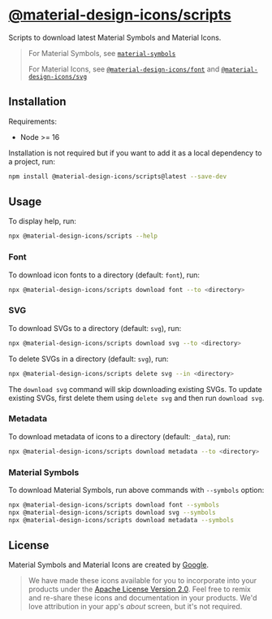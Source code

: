 # [@material-design-icons/scripts](https://github.com/marella/material-design-icons/tree/main/scripts)

Scripts to download latest Material Symbols and Material Icons.

> For Material Symbols, see [`material-symbols`](https://www.npmjs.com/package/material-symbols)
>
> For Material Icons, see [`@material-design-icons/font`](https://www.npmjs.com/package/@material-design-icons/font) and [`@material-design-icons/svg`](https://www.npmjs.com/package/@material-design-icons/svg)

## Installation

Requirements:

- Node >= 16

Installation is not required but if you want to add it as a local dependency to a project, run:

```sh
npm install @material-design-icons/scripts@latest --save-dev
```

## Usage

To display help, run:

```sh
npx @material-design-icons/scripts --help
```

### Font

To download icon fonts to a directory (default: `font`), run:

```sh
npx @material-design-icons/scripts download font --to <directory>
```

### SVG

To download SVGs to a directory (default: `svg`), run:

```sh
npx @material-design-icons/scripts download svg --to <directory>
```

To delete SVGs in a directory (default: `svg`), run:

```sh
npx @material-design-icons/scripts delete svg --in <directory>
```

The `download svg` command will skip downloading existing SVGs. To update existing SVGs, first delete them using `delete svg` and then run `download svg`.

### Metadata

To download metadata of icons to a directory (default: `_data`), run:

```sh
npx @material-design-icons/scripts download metadata --to <directory>
```

### Material Symbols

To download Material Symbols, run above commands with `--symbols` option:

```sh
npx @material-design-icons/scripts download font --symbols
npx @material-design-icons/scripts download svg --symbols
npx @material-design-icons/scripts download metadata --symbols
```

## License

Material Symbols and Material Icons are created by [Google](https://github.com/google/material-design-icons#license).

> We have made these icons available for you to incorporate into your products under the [Apache License Version 2.0][license]. Feel free to remix and re-share these icons and documentation in your products.
We'd love attribution in your app's *about* screen, but it's not required.

[license]: https://github.com/marella/material-design-icons/blob/main/scripts/LICENSE
